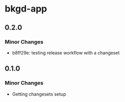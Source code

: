 # bkgd-app

## 0.2.0

### Minor Changes

- b8ff29e: testing release workflow with a changeset

## 0.1.0

### Minor Changes

- Getting changesets setup
